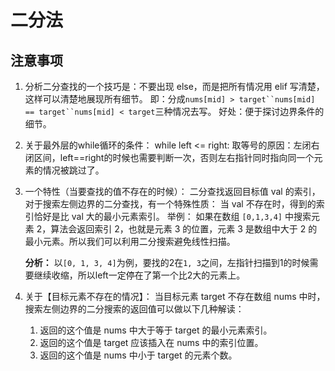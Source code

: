 # 二分法
## 注意事项
1. 分析二分查找的一个技巧是：不要出现 else，而是把所有情况用 elif 写清楚，这样可以清楚地展现所有细节。
    即：分成`nums[mid] > target``nums[mid] == target``nums[mid] < target`三种情况去写。
    好处：便于探讨边界条件的细节。
2. 关于最外层的while循环的条件：
    while left <= right:
    取等号的原因：左闭右闭区间，left==right的时候也需要判断一次，否则左右指针同时指向同一个元素的情况被跳过了。
3. 一个特性（当要查找的值不存在的时候）：
    二分查找返回目标值 val 的索引，对于搜索左侧边界的二分查找，有一个特殊性质：
    当 val 不存在时，得到的索引恰好是比 val 大的最小元素索引。
    举例：
    如果在数组 `[0,1,3,4]` 中搜索元素 2，算法会返回索引 2，也就是元素 3 的位置，元素 3 是数组中大于 2 的最小元素。所以我们可以利用二分搜索避免线性扫描。
    
    **分析：**
    以`[0, 1, 3, 4]`为例，要找的2在`1, 3`之间，左指针扫描到1的时候需要继续收缩，所以left一定停在了第一个比2大的元素上。
4. 关于【目标元素不存在的情况】：
    当目标元素 target 不存在数组 nums 中时，搜索左侧边界的二分搜索的返回值可以做以下几种解读：
    1. 返回的这个值是 nums 中大于等于 target 的最小元素索引。
    2. 返回的这个值是 target 应该插入在 nums 中的索引位置。
    3. 返回的这个值是 nums 中小于 target 的元素个数。